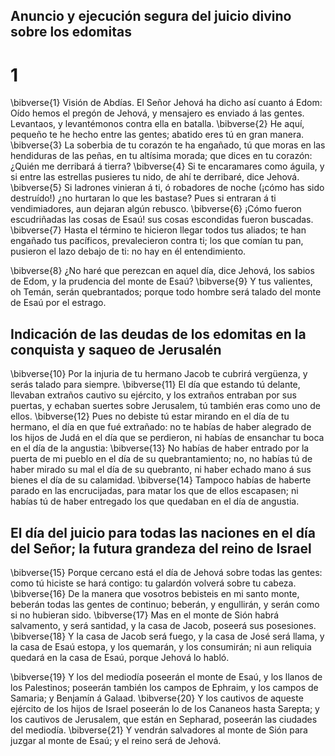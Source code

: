 ## Anuncio y ejecución segura del juicio divino sobre los edomitas
# 1 
\bibverse{1} Visión de Abdías. El Señor Jehová ha dicho así cuanto á Edom: Oído hemos el pregón de Jehová, y mensajero es enviado á las gentes. Levantaos, y levantémonos contra ella en batalla. \bibverse{2} He aquí, pequeño te he hecho entre las gentes; abatido eres tú en gran manera. \bibverse{3} La soberbia de tu corazón te ha engañado, tú que moras en las hendiduras de las peñas, en tu altísima morada; que dices en tu corazón: ¿Quién me derribará á tierra? \bibverse{4} Si te encaramares como águila, y si entre las estrellas pusieres tu nido, de ahí te derribaré, dice Jehová. \bibverse{5} Si ladrones vinieran á ti, ó robadores de noche (¡cómo has sido destruído!) ¿no hurtaran lo que les bastase? Pues si entraran á ti vendimiadores, aun dejaran algún rebusco. \bibverse{6} ¡Cómo fueron escudriñadas las cosas de Esaú! sus cosas escondidas fueron buscadas. \bibverse{7} Hasta el término te hicieron llegar todos tus aliados; te han engañado tus pacíficos, prevalecieron contra ti; los que comían tu pan, pusieron el lazo debajo de ti: no hay en él entendimiento. 

\bibverse{8} ¿No haré que perezcan en aquel día, dice Jehová, los sabios de Edom, y la prudencia del monte de Esaú? \bibverse{9} Y tus valientes, oh Temán, serán quebrantados; porque todo hombre será talado del monte de Esaú por el estrago.

## Indicación de las deudas de los edomitas en la conquista y saqueo de Jerusalén
\bibverse{10} Por la injuria de tu hermano Jacob te cubrirá vergüenza, y serás talado para siempre. \bibverse{11} El día que estando tú delante, llevaban extraños cautivo su ejército, y los extraños entraban por sus puertas, y echaban suertes sobre Jerusalem, tú también eras como uno de ellos. \bibverse{12} Pues no debiste tú estar mirando en el día de tu hermano, el día en que fué extrañado: no te habías de haber alegrado de los hijos de Judá en el día que se perdieron, ni habías de ensanchar tu boca en el día de la angustia: \bibverse{13} No habías de haber entrado por la puerta de mi pueblo en el día de su quebrantamiento; no, no habías tú de haber mirado su mal el día de su quebranto, ni haber echado mano á sus bienes el día de su calamidad. \bibverse{14} Tampoco habías de haberte parado en las encrucijadas, para matar los que de ellos escapasen; ni habías tú de haber entregado los que quedaban en el día de angustia. 

## El día del juicio para todas las naciones en el día del Señor; la futura grandeza del reino de Israel
\bibverse{15} Porque cercano está el día de Jehová sobre todas las gentes: como tú hiciste se hará contigo: tu galardón volverá sobre tu cabeza. \bibverse{16} De la manera que vosotros bebisteis en mi santo monte, beberán todas las gentes de continuo; beberán, y engullirán, y serán como si no hubieran sido. \bibverse{17} Mas en el monte de Sión habrá salvamento, y será santidad, y la casa de Jacob, poseerá sus posesiones. \bibverse{18} Y la casa de Jacob será fuego, y la casa de José será llama, y la casa de Esaú estopa, y los quemarán, y los consumirán; ni aun reliquia quedará en la casa de Esaú, porque Jehová lo habló. 

\bibverse{19} Y los del mediodía poseerán el monte de Esaú, y los llanos de los Palestinos; poseerán también los campos de Ephraim, y los campos de Samaria; y Benjamín á Galaad. \bibverse{20} Y los cautivos de aqueste ejército de los hijos de Israel poseerán lo de los Cananeos hasta Sarepta; y los cautivos de Jerusalem, que están en Sepharad, poseerán las ciudades del mediodía. \bibverse{21} Y vendrán salvadores al monte de Sión para juzgar al monte de Esaú; y el reino será de Jehová. 